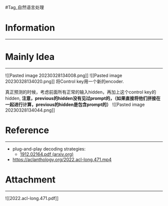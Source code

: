 #Tag_自然语言处理 
# Information
---


# Mainly Idea
---
![[Pasted image 20230328134008.png]]
![[Pasted image 20230328134020.png]]
将Control key用一个新的encoder.

真正预测的时候，考虑前面所有正常的输入hidden，再加上这个control key的hidden,
**注意，previous的hidden没有见过prompt的，（如果直接将他们拼接在一起进行计算，previous的hidden是包含prompt的）**
![[Pasted image 20230328134044.png]]
# Reference
---
-   plug-and-play decoding strategies:
	-   [1912.02164.pdf (arxiv.org)](https://arxiv.org/pdf/1912.02164.pdf)
-   https://aclanthology.org/2022.acl-long.471.mp4

# Attachment
---
![[2022.acl-long.471.pdf]]